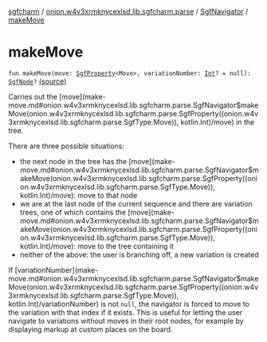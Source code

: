 [sgfcharm](../../index.md) / [onion.w4v3xrmknycexlsd.lib.sgfcharm.parse](../index.md) / [SgfNavigator](index.md) / [makeMove](./make-move.md)

# makeMove

`fun makeMove(move: `[`SgfProperty`](../-sgf-property/index.md)`<Move>, variationNumber: `[`Int`](https://kotlinlang.org/api/latest/jvm/stdlib/kotlin/-int/index.html)`? = null): `[`SgfNode`](../-sgf-node.md)`?` [(source)](https://github.com/w4v3/sgfcharm/tree/master/sgfcharm/src/main/java/onion/w4v3xrmknycexlsd/lib/sgfcharm/parse/SgfNavigator.kt#L95)

Carries out the [move](make-move.md#onion.w4v3xrmknycexlsd.lib.sgfcharm.parse.SgfNavigator$makeMove(onion.w4v3xrmknycexlsd.lib.sgfcharm.parse.SgfProperty((onion.w4v3xrmknycexlsd.lib.sgfcharm.parse.SgfType.Move)), kotlin.Int)/move) in the tree.

There are three possible situations:

* the next node in the tree has the [move](make-move.md#onion.w4v3xrmknycexlsd.lib.sgfcharm.parse.SgfNavigator$makeMove(onion.w4v3xrmknycexlsd.lib.sgfcharm.parse.SgfProperty((onion.w4v3xrmknycexlsd.lib.sgfcharm.parse.SgfType.Move)), kotlin.Int)/move): move to that node
* we are at the last node of the current sequence and there are variation trees, one of which
contains the [move](make-move.md#onion.w4v3xrmknycexlsd.lib.sgfcharm.parse.SgfNavigator$makeMove(onion.w4v3xrmknycexlsd.lib.sgfcharm.parse.SgfProperty((onion.w4v3xrmknycexlsd.lib.sgfcharm.parse.SgfType.Move)), kotlin.Int)/move): move to the tree containing it
* neither of the above: the user is branching off, a new variation is created

If [variationNumber](make-move.md#onion.w4v3xrmknycexlsd.lib.sgfcharm.parse.SgfNavigator$makeMove(onion.w4v3xrmknycexlsd.lib.sgfcharm.parse.SgfProperty((onion.w4v3xrmknycexlsd.lib.sgfcharm.parse.SgfType.Move)), kotlin.Int)/variationNumber) is not `null`, the navigator is forced to move to the variation with
that index if it exists. This is useful for letting the user navigate to variations without
moves in their root nodes, for example by displaying markup at custom places on the board.

